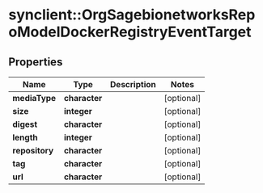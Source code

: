 # synclient::OrgSagebionetworksRepoModelDockerRegistryEventTarget


## Properties
Name | Type | Description | Notes
------------ | ------------- | ------------- | -------------
**mediaType** | **character** |  | [optional] 
**size** | **integer** |  | [optional] 
**digest** | **character** |  | [optional] 
**length** | **integer** |  | [optional] 
**repository** | **character** |  | [optional] 
**tag** | **character** |  | [optional] 
**url** | **character** |  | [optional] 


